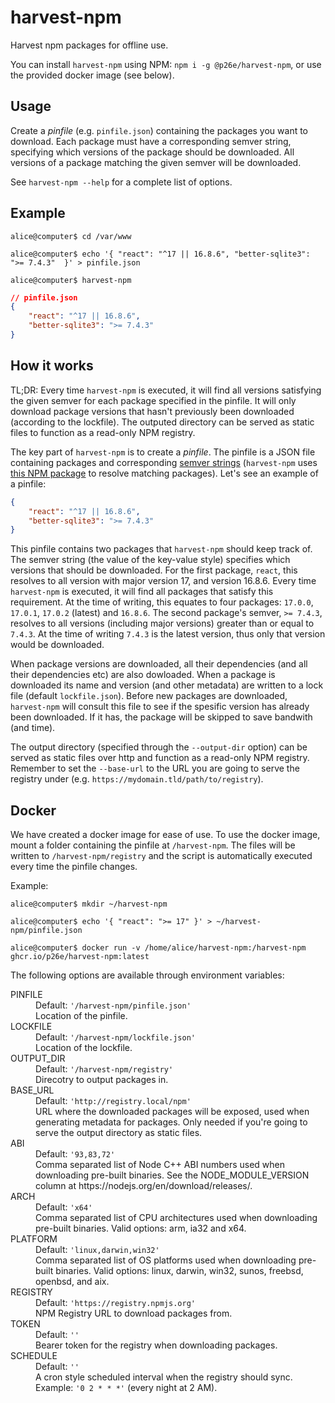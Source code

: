 # harvest-npm

Harvest npm packages for offline use.

You can install `harvest-npm` using NPM: `npm i -g @p26e/harvest-npm`, or use the provided docker image (see below).

## Usage

Create a _pinfile_ (e.g. `pinfile.json`) containing the packages you want to download. Each package must have a corresponding semver string, specifying which versions of the package should be downloaded. All versions of a package matching the given semver will be downloaded.

See `harvest-npm --help` for a complete list of options.

## Example

```
alice@computer$ cd /var/www

alice@computer$ echo '{ "react": "^17 || 16.8.6", "better-sqlite3": ">= 7.4.3"  }' > pinfile.json

alice@computer$ harvest-npm
```

```JSON
// pinfile.json
{
	"react": "^17 || 16.8.6",
	"better-sqlite3": ">= 7.4.3"
}
```

## How it works

TL;DR: Every time `harvest-npm` is executed, it will find all versions satisfying the given semver for each package specified in the pinfile. It will only download package versions that hasn't previously been downloaded (according to the lockfile). The outputed directory can be served as static files to function as a read-only NPM registry.

The key part of `harvest-npm` is to create a _pinfile_. The pinfile is a JSON file containing packages and corresponding [semver strings](https://semver.org/) (`harvest-npm` uses [this NPM package](https://github.com/npm/node-semver) to resolve matching packages). Let's see an example of a pinfile:

```JSON
{
	"react": "^17 || 16.8.6",
	"better-sqlite3": ">= 7.4.3"
}
```

This pinfile contains two packages that `harvest-npm` should keep track of. The semver string (the value of the key-value style) specifies which versions that should be downloaded. For the first package, `react`, this resolves to all version with major version 17, and version 16.8.6. Every time `harvest-npm` is executed, it will find all packages that satisfy this requirement. At the time of writing, this equates to four packages: `17.0.0`, `17.0.1`, `17.0.2` (latest) and `16.8.6`. The second package's semver, `>= 7.4.3`, resolves to all versions (including major versions) greater than or equal to `7.4.3`. At the time of writing `7.4.3` is the latest version, thus only that version would be downloaded.

When package versions are downloaded, all their dependencies (and all their dependencies etc) are also dowloaded. When a package is downloaded its name and version (and other metadata) are written to a lock file (default `lockfile.json`). Before new packages are downloaded, `harvest-npm` will consult this file to see if the spesific version has already been downloaded. If it has, the package will be skipped to save bandwith (and time).

The output directory (specified through the `--output-dir` option) can be served as static files over http and function as a read-only NPM registry. Remember to set the `--base-url` to the URL you are going to serve the registry under (e.g. `https://mydomain.tld/path/to/registry`).

## Docker

We have created a docker image for ease of use. To use the docker image, mount a folder containing the pinfile at `/harvest-npm`. The files will be written to `/harvest-npm/registry` and the script is automatically executed every time the pinfile changes.

Example:
```
alice@computer$ mkdir ~/harvest-npm

alice@computer$ echo '{ "react": ">= 17" }' > ~/harvest-npm/pinfile.json

alice@computer$ docker run -v /home/alice/harvest-npm:/harvest-npm ghcr.io/p26e/harvest-npm:latest
```

The following options are available through environment variables:

<dl>
<dt>PINFILE</dt>
<dd>
Default: <code>'/harvest-npm/pinfile.json'</code>
<br />
Location of the pinfile.
</dd>

<dt>LOCKFILE</dt>
<dd>
Default: <code>'/harvest-npm/lockfile.json'</code>
<br />
Location of the lockfile.
</dd>

<dt>OUTPUT_DIR</dt>
<dd>
Default: <code>'/harvest-npm/registry'</code>
<br />
Direcotry to output packages in.
</dd>

<dt>BASE_URL</dt>
<dd>
Default: <code>'http://registry.local/npm'</code>
<br />
URL where the downloaded packages will be exposed, used when generating metadata for packages. Only needed if you're going to serve the output directory as static files.
</dd>

<dt>ABI</dt>
<dd>
Default: <code>'93,83,72'</code>
<br />
Comma separated list of Node C++ ABI numbers used when downloading pre-built binaries. See the  NODE_MODULE_VERSION column at https://nodejs.org/en/download/releases/.
</dd>

<dt>ARCH</dt>
<dd>
Default: <code>'x64'</code>
<br />
Comma separated list of CPU architectures used when downloading pre-built binaries. Valid options: arm, ia32 and x64.
</dd>

<dt>PLATFORM</dt>
<dd>
Default: <code>'linux,darwin,win32'</code>
<br />
Comma separated list of OS platforms used when downloading pre-built binaries. Valid options: linux, darwin, win32, sunos, freebsd, openbsd, and aix.
</dd>

<dt>REGISTRY</dt>
<dd>
Default: <code>'https://registry.npmjs.org'</code>
<br />
NPM Registry URL to download packages from.
</dd>

<dt>TOKEN</dt>
<dd>
Default: <code>''</code>
<br />
Bearer token for the registry when downloading packages.
</dd>

<dt>SCHEDULE</dt>
<dd>
Default: <code>''</code>
<br />
A cron style scheduled interval when the registry should sync. Example: <code>'0 2 * * *'</code> (every night at 2 AM).
</dd>
</dt>

